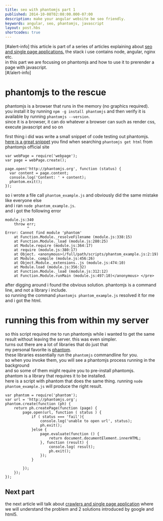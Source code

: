 ```yaml
---
title: seo with phantomjs part 1
published: 2014-10-08T02:08:00.000-07:00
description: make your angular website be seo friendly.
keywords: angular, seo, phantomjs, javascript
layout: post.hbs
shortcodes: true
---
```




[#alert-info]
this article is part of a series of articles explaining about [seo and single page applications.](/2014/10/seo-with-phantomjs.html)
the stack i use contains node, angular, nginx etc.  
in this part we are focusing on phantomjs and how to use it to prerender a page with javascript.  
[#/alert-info]

# phantomjs to the rescue


phantomjs is a browser that runs in the memory (no graphics required).  
you install it by running `npm -g install phantomjs` and then verify it is available by running `phantomjs --version`.  
since it is a browser, it can do whatever a browser can such as render css, execute javascript and so on  

first thing i did was write a small snippet of code testing out phantomjs.  
[here is a great snippet](http://phantomjs.org/api/webpage/property/content.html "PhantomJS get HTML") you find when searching `phantomjs get html` from phantomjs official site

```
var webPage = require('webpage');  
var page = webPage.create();  

page.open('http://phantomjs.org', function (status) {  
  var content = page.content;  
  console.log('Content: ' + content);  
  phantom.exit();  
});  
```

so i wrote a file call `phantom_example.js` and obviously did the same mistake like everyone else  
and i ran `node phantom_example.js`.  
and i got the following error

```
module.js:340  
    throw err;  
          ^  
Error: Cannot find module 'phantom'  
    at Function.Module._resolveFilename (module.js:338:15)  
    at Function.Module._load (module.js:280:25)  
    at Module.require (module.js:364:17)  
    at require (module.js:380:17)  
    at Object. <anonymous>(/full/path/scripts/phantom_example.js:2:19)  
    at Module._compile (module.js:456:26)  
    at Object.Module._extensions..js (module.js:474:10)  
    at Module.load (module.js:356:32)  
    at Function.Module._load (module.js:312:12)  
    at Function.Module.runMain (module.js:497:10)</anonymous> </pre>

```

after digging around i found the obvious solution.
phantomjs is a command line, and not a library i include.  
so running the command `phantomjs phantom_example.js` resolved it for me and i got the html.

# running this from within my server

so this script required me to run phantomjs while i wanted to get the same result without leaving the server.
this was even simpler.  
turns out there are a lot of libraries that do just that  
my personal favorite is [phantom](https://www.npmjs.org/package/phantom).  
these libraries essentially run the `phantomjs` commandline for you.  
so when you invoke them, you will see a phantomjs process running in the background  
and so some of them might require you to pre-install phantomjs.  
phantom is a library that requires it to be installed.  
here is a script with phantom that does the same thing. running `node phantom_example.js` will produce the right result.  

```
var phantom = require('phantom');  
var url = 'http://phantomjs.org';  
phantom.create(function (ph) {  
    return ph.createPage(function (page) {  
        page.open(url, function ( status ) {  
            if ( status === 'fail'){  
                console.log('unable to open url', status);  
                ph.exit();  
            }else {  
                page.evaluate(function () {  
                    return document.documentElement.innerHTML;  
                }, function (result) {  
                    console.log( result);  
                    ph.exit();  
                });  
            }  

        });  
    });  
});      
```


## Next part

the next article will talk about [crawlers and single page application](/2014/10/seo-with-phantomjs-part-2.html) where we will understand the problem and 2 solutions introduced by google and html5.
